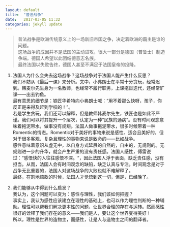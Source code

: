 ```yaml
---
layout: default
title:  "普法战争"
date:   2017-03-05 11:32
categories: jekyll update
---
```

> 普法战争是欧洲传统意义上的一场新旧帝国之争，决定着欧洲的霸主是谁的问题。  
这场战争的成因并不是法国的主动进攻，很大一部分是德国（普鲁士）制造争端。德国人希望以此团结德意志名族。  
最终法国以失败告终，德国人甚至不满足于法国皇帝的投降。  



1. 法国人为什么会失去这场战争？这场战争对于法国人能产生什么反思？  
我们不妨从《最后一课》来分析。文中，小弗朗士在平常十分贪玩，经常迟到。韩麦尔先生身为一名教师，也经常不履行职务，上课拖沓迭代，还经常旷课——出去钓鱼。  
最有意思的细节是：铁匠华希特向小弗朗士喊：“用不着那么快呀，孩子，你反正是来得及赶到学校的！”。  
若是学生贪玩，我们还可以解释，但是教师韩麦尔先生，铁匠也是如此不严谨。我们可以将其提升一个层次，认定为一种“民族的通病”。没有时间观念意味着拖泥带水，做事没有规矩。法国人做事拖泥带水，很多时候带着一种Romentic的情态。Romentic对于美好的事物来说是感性、适合且美好的，但对于很多客观、复杂且理性的事物来说是致命的——比如战争。  
感性意味着意识从虚无中，以自身方式延展的自然的，自由的，无规则的。无规则进一步的升华，就会产生严重的没有责任感。法国人感性，傅雷说过：“感悟快的人往往感悟不深。“，因此法国人浮于表面，缺乏责任感，没有担当。从而，法国人会有时间观念的缺陷，缺乏认真与专注。时间观念是对于战争无比重要的，法国人对这场战争的大败也就不难解释了。  
最终，在割地赔款的时候，法国人才觉悟到这一切，但是，已经晚了。  


2. 我们能够从中得到什么启发？  
我认为，这个问题可以变为：感性与理性，我们该如何把握？  
事实上，我认为感性应该建立在理性的基础上，也可以作为理性判断的一种辅助。理性可以帮我们解决更本性的问题，让世界合理的存在与运转。然而感性很好的诠释了我们存在的意义——我们是人，要让这个世界变得美好！  
所以，理性是世界的造物主，而感性，让是人与造物主之间的翻译者。  
